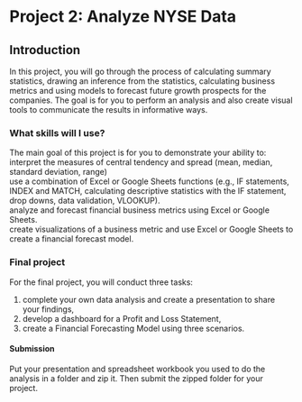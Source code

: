 # Project 2: Analyze NYSE Data

## Introduction
In this project, you will go through the process of calculating summary statistics, drawing an inference from the statistics, calculating business metrics and using models to forecast future growth prospects for the companies. The goal is for you to perform an analysis and also create visual tools to communicate the results in informative ways.

### What skills will I use?

The main goal of this project is for you to demonstrate your ability to:\
interpret the measures of central tendency and spread (mean, median, standard deviation, range)\
use a combination of Excel or Google Sheets functions (e.g., IF statements, INDEX and MATCH, calculating descriptive statistics with the IF statement, drop downs, data validation, VLOOKUP).\
analyze and forecast financial business metrics using Excel or Google Sheets.\
create visualizations of a business metric and use Excel or Google Sheets to create a financial forecast model.

### Final project

For the final project, you will conduct three tasks:
1) complete your own data analysis and create a presentation to share your findings,
2) develop a dashboard for a Profit and Loss Statement,
3) create a Financial Forecasting Model using three scenarios.

#### Submission
Put your presentation and spreadsheet workbook you used to do the analysis in a folder and zip it. Then submit the zipped folder for your project.
